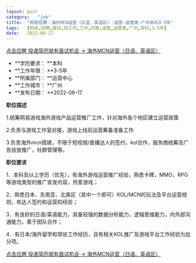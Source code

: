```yaml
---
layout:	post
category:	"job"
title:	"网易招聘：海外MCN运营（日语、英语区）-运营-运营类-广州本科3-5年"
tags:	[网易,招聘,面试,找工作,工作,内推,运营,运营类,广州,本科,3-5年]
date:	2022-06-17
---
```


[点击应聘 投递简历就有面试机会 ->  海外MCN运营（日语、英语区）](http://mobile.bole.netease.com/bole/boleDetail?id=39125&employeeId=346f03c3cda5f04c&key=all)



- **学历要求： **本科
- **工作年限： **3-5年
- **所属部门： **运营中心
- **工作城市： **广州
- **发布日期： **2022-06-17



**职位描述**

1.统筹网易游戏海外游戏产品运营推广工作，针对海外各个地区建立运营政策

2.负责与游戏工作室对接，游戏上线前运营筹备准备工作

3.负责海外mcn搭建，不限于短视频/直播达人的签约，kol合作，服务商统筹及广告投放推广，社群管理等。



**职位要求**

1．本科及以上学历（优先），有海外游戏运营推广经验，熟悉卡牌，MMO，RPG等游戏类型的推广宣发内容，热爱游戏；

2．熟悉日本、东南亚、北美区（其中一个即可）KOL/MCN的玩法及平台运营规则，有达人签约和运营的经验；

3．有良好的日语/英语能力，具备较强的数据分析能力，逻辑思维能力，内外部沟通能力，善于团队合作；

4．有日本/海外留学和常驻工作经历，且有相关KOL推广及游戏平台工作经验为加分项。



[点击应聘 投递简历就有面试机会 ->  海外MCN运营（日语、英语区）](http://mobile.bole.netease.com/bole/boleDetail?id=39125&employeeId=346f03c3cda5f04c&key=all)